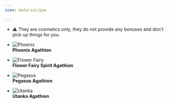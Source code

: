 ```yaml
---
icon: material/paw

---
```

- :warning: They are cosmetics only, they do not provide any bonuses and don't pick up things for you.

<div class="grid cards" markdown >

- ![Phoenix](https://i.postimg.cc/8zrmg9PK/Phoenix-Agathion.gif) <br>
  **Phoenix Agathion**

- ![Flower Fairy](https://i.postimg.cc/nV0k4qPk/Flower-Fairy-Spirit-Agathion.gif) <br>
  **Flower Fairy Spirit Agathion**

- ![Pegasus](https://i.postimg.cc/Y0qxcShY/Pegasus-Agathion.gif) <br>
  **Pegasus Agathion**

- ![Utanka](https://i.postimg.cc/sXJJ0WD3/Utanka-Agathion.gif) <br>
  **Utanka Agathion**

</div>